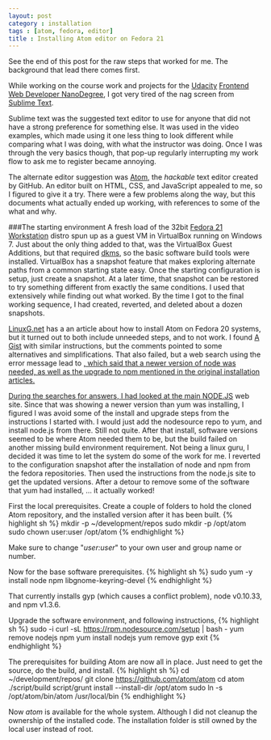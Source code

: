 ```yaml
---
layout: post
category : installation
tags : [atom, fedora, editor]
title : Installing Atom editor on Fedora 21
---
```

See the end of this post for the raw steps that worked for me.  The background
that lead there comes first.

While working on the course work and projects for the <a
href="https://www.udacity.com/">Udacity</a> <a
href="https://www.udacity.com/course/nd001">Frontend Web Developer
NanoDegree</a>, I got very tired of the nag screen from <a
href="http://www.sublimetext.com/">Sublime Text</a>.

Sublime text was the suggested text editor to use for anyone that did not have a
strong preference for something else.  It was used in the video examples, which
made using it one less thing to look different while comparing what I was doing,
with what the instructor was doing.  Once I was through the very basics though,
that pop-up regularly interrupting my work flow to ask me to register became
annoying.

The alternate editor suggestion was <a href="https://atom.io/">Atom</a>, the
*hackable* text editor created by GitHub.  An editor built on HTML, CSS, and
JavaScript appealed to me, so I figured to give it a try.  There were a few
problems along the way, but this documents what actually ended up working, with
references to some of the what and why.

###The starting environment
A fresh load of the 32bit <a href="https://getfedora.org/">Fedora 21
Workstation</a> distro spun up as a guest VM in VirtualBox running on Windows 7.
Just about the only thing added to that, was the VirtualBox Guest Additions, but
that required <a href="http://linux.die.net/man/8/dkms">dkms</a>, so the basic
software build tools were installed.  VirtualBox has a snapshot feature that
makes exploring alternate paths from a common starting state easy.  Once the
starting configuration is setup, just create a snapshot.  At a later time, that
snapshot can be restored to try something different from exactly the same
conditions.  I used that extensively while finding out what worked.  By the time
I got to the final working sequence, I had created, reverted, and deleted about
a dozen snapshots.

<a
href="http://linuxg.net/how-to-install-atom-0-124-0-on-fedora-20-systems/">LinuxG.net</a>
has a an article about how to install Atom on Fedora 20 systems, but it turned
out to both include unneeded steps, and to not work. I found <a
href="https://gist.github.com/mojavelinux/225d01e621f467db1c75">A Gist</a> with
similar instructions, but the comments pointed to some alternatives and
simplifications.  That also failed, but a web search using the error message
lead to <a href="https://github.com/atom/atom/issues/4285">, which said that a
newer version of node was needed, as well as the upgrade to npm mentioned in the
original installation articles.

During the searches for answers, I had looked at the main <a
href="http://nodejs.org/">NODE.JS</a> web site.  Since that was showing a newer
version than yum was installing, I figured I was avoid some of the install and
upgrade steps from the instructions I started with.  I would just add the
nodesource repo to yum, and install node.js from there.  Still not quite.  After
that install, software versions seemed to be where Atom needed them to be, but
the build failed on another missing build environment requirement.  Not being a
linux guru, I decided it was time to let the system do some of the work for me.
I reverted to the configuration snapshot after the installation of node and npm
from the fedora repositories.  Then used the instructions from the node.js site
to get the updated versions.  After a detour to remove some of the software that
yum had installed, … it actually worked!

First the local prerequisites.  Create a couple of folders to hold the cloned
Atom repository, and the installed version after it has been built.
{% highlight sh %}
mkdir -p ~/development/repos
sudo mkdir -p /opt/atom
sudo chown user:user /opt/atom
{% endhighlight %}

Make sure to change "*user:user*" to your own user and group name or number.

Now for the base software prerequisites.
{% highlight sh %}
sudo yum -y install node npm libgnome-keyring-devel
{% endhighlight %}

That currently installs gyp (which causes a conflict problem), node v0.10.33,
and npm v1.3.6.

Upgrade the software environment, and following instructions,
{% highlight sh %}
sudo -i
curl -sL https://rpm.nodesource.com/setup | bash -
yum remove nodejs npm
yum install nodejs
yum remove gyp
exit
{% endhighlight %}

The prerequisites for building Atom are now all in place.  Just need to get the
source, do the build, and install.
{% highlight sh %}
cd ~/development/repos/
git clone https://github.com/atom/atom
cd atom
./script/build
script/grunt install --install-dir /opt/atom
sudo ln -s /opt/atom/bin/atom /usr/local/bin
{% endhighlight %}

Now *atom* is available for the whole system.  Although I did not cleanup the
ownership of the installed code.  The installation folder is still owned by the
local user instead of root.
